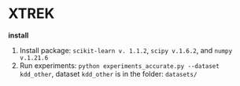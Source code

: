 # XTREK
**install**
1. Install package: `scikit-learn v. 1.1.2`, `scipy v.1.6.2`, and `numpy v.1.21.6`
2. Run experiments: `python experiments_accurate.py --dataset kdd_other`, dataset `kdd_other` is in the folder: `datasets/`
